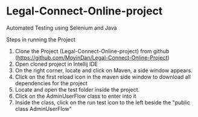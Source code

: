 # Legal-Connect-Online-project
Automated Testing using Selenium and Java

Steps in running the Project

1. Clone the Project (Legal-Connect-Online-project) from github (https://github.com/MoyinDan/Legal-Connect-Online-Project)
2. Open cloned project in Intellij IDE
3. On the right corner, locate and click on Maven, a side window appears.
4. Click on the first reload icon in the maven side window to download all dependencies for the project
5. Locate and open the test folder inside the project.
6. Click on the AdminUserFlow class to enter into it
7. Inside the class, click on the run test icon to the left beside the "public class AdminUserFlow"
